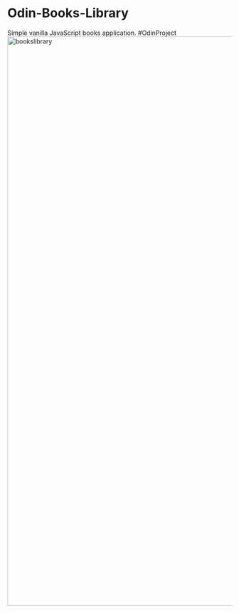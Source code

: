 # Odin-Books-Library

Simple vanilla JavaScript books application. #OdinProject
<img width="1279" alt="bookslibrary" src="https://user-images.githubusercontent.com/77985977/124829566-66c3b380-df3e-11eb-9699-a3177ebe67ab.png">
